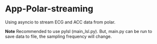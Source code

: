 # App-Polar-streaming
Using asyncio to stream ECG and ACC data from polar.

**Note** Recommended to use pylsl (main_lsl.py). But, main.py can be run to save data to file, the sampling frequency will change.
